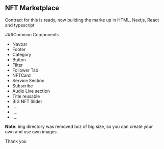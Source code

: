 ## NFT Marketplace 

Contract for this is ready, now building the marke up in HTML, Nextjs, React and typescript

###Common Components

- Navbar
- Footer
- Category
- Button
- Filter
- Follower Tab
- NFTCard
- Service Section
- Subscribe
- Audio Live section
- Title reusable 
- BIG NFT Slider
- ....
- ....
- ....


**Note:** img directory was removed bcz of big size, so you can create your own and use own images.

Thank you